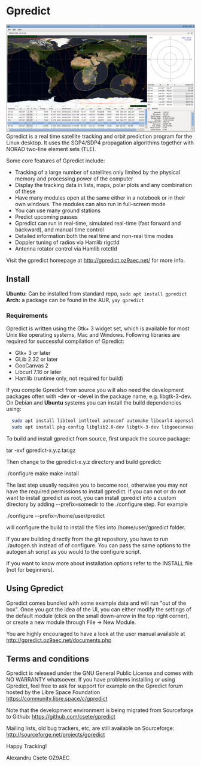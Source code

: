 # Gpredict
![Gpredict](images/gui.jpg)
Gpredict is a real time satellite tracking and orbit prediction program
for the Linux desktop. It uses the SGP4/SDP4 propagation algorithms together
with NORAD two-line element sets (TLE).

Some core features of Gpredict include:

- Tracking of a large number of satellites only limited by the physical
  memory and processing power of the computer
- Display the tracking data in lists, maps, polar plots and any combination
  of these
- Have many modules open at the same either in a notebook or in their own
  windows. The modules can also run in full-screen mode
- You can use many ground stations
- Predict upcoming passes
- Gpredict can run in real-time, simulated real-time (fast forward and
  backward), and manual time control
- Detailed information both the real time and non-real time modes
- Doppler tuning of radios via Hamlib rigctld
- Antenna rotator control via Hamlib rotctld

Visit the gpredict homepage at http://gpredict.oz9aec.net/ for more info.

## Install
**Ubuntu:** Can be installed from standard repo, `sudo apt install gpredict`
**Arch:** a package can be found in the AUR, `yay gpredict`
### Requirements

Gpredict is written using the Gtk+ 3 widget set, which is available for most
Unix like operating systems, Mac and Windows. Following libraries are required
for successful compilation of Gpredict:

- Gtk+ 3 or later
- GLib 2.32 or later
- GooCanvas 2
- Libcurl 7.16 or later
- Hamlib (runtime only, not required for build)

 If you compile Gpredict from source you will also need the development packages
often with -dev or -devel in the package name, e.g. libgtk-3-dev. On Debian and
**Ubuntu** systems you can install the build dependencies using:

```bash
  sudo apt install libtool intltool autoconf automake libcurl4-openssl-dev
  sudo apt install pkg-config libglib2.0-dev libgtk-3-dev libgoocanvas-2.0-dev
```

To build and install gpredict from source, first unpack the source package:

  tar -xvf gpredict-x.y.z.tar.gz

Then change to the gpredict-x.y.z directory and build gpredict:

  ./configure
  make
  make install

The last step usually requires you to become root, otherwise you may not have
the required permissions to install gpredict. If you can not or do not want to
install gpredict as root, you can install gpredict into a custom directory by
adding --prefix=somedir to the ./configure step. For example

  ./configure --prefix=/home/user/predict
  
will configure the build to install the files into /home/user/gpredict folder.

If you are building directly from the git repository, you have to run
./autogen.sh instead of of configure. You can pass the same options to the
autogen.sh script as you would to the configure script.

If you want to know more about installation options refer to the INSTALL file
(not for beginners).


## Using Gpredict

Gpredict comes bundled with some example data and will run "out of the box".
Once you got the idea of the UI, you can either modify the settings of the
default module (click on the small down-arrow in the top right corner), or
create a new module through File -> New Module.

You are highly encouraged to have a look at the user manual available at
http://gpredict.oz9aec.net/documents.php


## Terms and conditions
Gpredict is released under the GNU General Public License and comes with
NO WARRANTY whatsoever. If you have problems installing or using Gpredict,
feel free to ask for support for example on the Gpredict forum hosted by
the Libre Space Foundation https://community.libre.space/c/gpredict


Note that the development environment is being migrated from Sourceforge to
Github: https://github.com/csete/gpredict

Mailing lists, old bug trackers, etc, are still available on Sourceforge:
http://sourceforge.net/projects/gpredict


Happy Tracking!

Alexandru Csete
OZ9AEC
